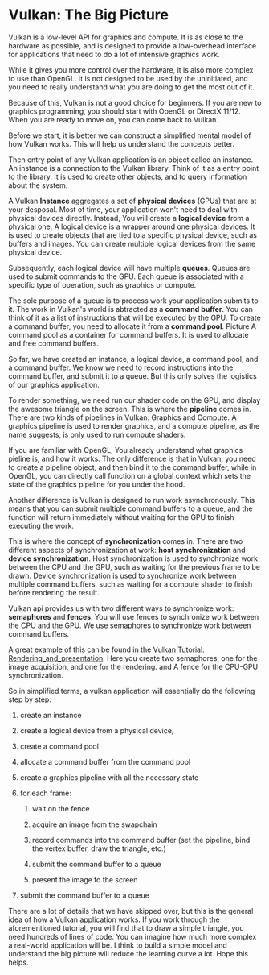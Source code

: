 # Vulkan: The Big Picture

Vulkan is a low-level API for graphics and compute. It is as close to the hardware as possible, and is designed to provide a low-overhead interface for applications that need to do a lot of intensive graphics work.

While it gives you more control over the hardware, it is also more complex to use than OpenGL. It is not designed to be used by the uninitiated, and you need to really understand what you are doing to get the most out of it.

Because of this, Vulkan is not a good choice for beginners. If you are new to graphics programming, you should start with OpenGL or DirectX 11/12. When you are ready to move on, you can come back to Vulkan.

Before we start, it is better we can construct a simplified mental model of how Vulkan works. This will help us understand the concepts better.

Then entry point of any Vulkan application is an object called an instance. An instance is a connection to the Vulkan library. Think of it as a entry point to the library. It is used to create other objects, and to query information about the system.

A Vulkan **Instance** aggregates a set of **physical devices** (GPUs) that are at your desposal. Most of time, your application won't need to deal with physical devices directly. Instead, You will create a **logical device** from a physical one. A logical device is a wrapper around one physical devices. It is used to create objects that are tied to a specific physical device, such as buffers and images. You can create multiple logical devices from the same physical device.

Subsequently, each logical device will have multiple **queues**. Queues are used to submit commands to the GPU. Each queue is associated with a specific type of operation, such as graphics or compute. 

The sole purpose of a queue is to process work your application submits to it. The work in Vulkan's world is abtracted as a **command buffer**. You can think of it as a list of instructions that will be executed by the GPU. To create a command buffer, you need to allocate it from a **command pool**. Picture A command pool as a container for command buffers. It is used to allocate and free command buffers. 

So far, we have created an instance, a logical device, a command pool, and a command buffer. We know we need to record instructions into the command buffer, and submit it to a queue. But this only solves the logistics of our graphics application.

To render something, we need run our shader code on the GPU, and display the awesome triangle on the screen. This is where the **pipeline** comes in. There are two kinds of pipelines in Vulkan: Graphics and Compute. A graphics pipeline is used to render graphics, and a compute pipeline, as the name suggests, is only used to run compute shaders. 

If you are familiar with OpenGL, You already understand what graphics pieline is, and how it works. The only difference is that in Vulkan, you need to create a pipeline object, and then bind it to the command buffer, while in OpenGL, you can directly call function on a global context which sets the state of the graphics pipeline for you under the hood.

Another difference is Vulkan is designed to run work asynchronously. This means that you can submit multiple command buffers to a queue, and the function will return immediately without waiting for the GPU to finish executing the work.

This is where the concept of **synchronization** comes in. There are two different aspects of synchronization at work: **host synchronization** and **device synchronization**. Host synchronization is used to synchronize work between the CPU and the GPU, such as waiting for the previous frame to be drawn. Device synchronization is used to synchronize work between multiple command buffers, such as waiting for a compute shader to finish before rendering the result.

Vulkan api provides us with two different ways to synchronize work: **semaphores** and **fences**. You will use fences to synchronize work between the CPU and the GPU. We use semaphores to synchronize work between command buffers.

A great example of this can be found in the [Vulkan Tutorial: Rendering_and_presentation](https://vulkan-tutorial.com/Drawing_a_triangle/Drawing/Rendering_and_presentation#page_Synchronization). Here you create two semaphores, one for the image acquisition, and one for the rendering. and A fence for the CPU-GPU synchronization.

So in simplified terms, a vulkan application will essentially do the following step by step:

1. create an instance

2. create a logical device from a physical device,

3. create a command pool

4. allocate a command buffer from the command pool

5. create a graphics pipeline with all the necessary state

6. for each frame:
 
   1. wait on the fence

   2. acquire an image from the swapchain

   3. record commands into the command buffer (set the pipeline, bind the vertex buffer, draw the triangle, etc.)

   3. submit the command buffer to a queue

   4. present the image to the screen

7. submit the command buffer to a queue


There are a lot of details that we have skipped over, but this is the general idea of how a Vulkan application works. If you work through the aforementioned tutorial, you will find that to draw a simple triangle, you need hundreds of lines of code. You can imagine how much more complex a real-world application will be. I think to build a simple model and understand the big picture will reduce the learning curve a lot. Hope this helps.















